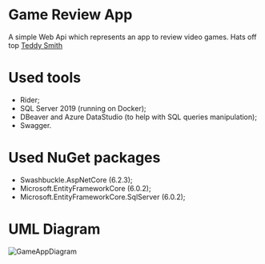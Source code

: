 # Game Review App
A simple Web Api which represents an app to review video games. Hats off top [Teddy Smith](https://www.youtube.com/c/TeddySmithNC)

# Used tools
- Rider;
- SQL Server 2019 (running on Docker);
- DBeaver and Azure DataStudio (to help with SQL queries manipulation);
- Swagger.

# Used NuGet packages
- Swashbuckle.AspNetCore (6.2.3);
- Microsoft.EntityFrameworkCore (6.0.2);
- Microsoft.EntityFrameworkCore.SqlServer (6.0.2);

# UML Diagram
![GameAppDiagram](https://user-images.githubusercontent.com/73988556/154999062-4cc6ba47-84c3-4cbd-a763-585f5d98b618.jpg)
